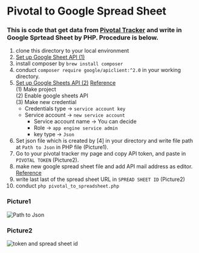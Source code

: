 # Pivotal to Google Spread Sheet

### This is code that get data from [Pivotal Tracker](http://pivotaltracker.com/) and write in Google Sprtead Sheet by PHP. Procedure is below.
1. clone this directory to your local environment
2. [Set up Google Sheet API (1)](https://developers.google.com/sheets/api/quickstart/php)
3. install composer by ```brew install composer```
4. conduct ```composer require google/apiclient:^2.0``` in your working directory.
5. [Set up Google Sheets API (2)](https://console.developers.google.com/) [Reference](http://www.sharkpp.net/blog/2016/09/22/how-to-use-google-spreadsheets-api-for-php.html)  
  (1) Make project  
  (2) Enable google sheets API  
  (3) Make new credential  
     - Credentials type → `service account key`  
     - Service account → `new service account`  
        - Service account name → You can decide  
        - Role → `app engine service admin`  
        - key type → `Json`  
6. Set json file which is created by [4] in your directory and write file path at `Path to Json` in PHP file (Picture1).
7. Go to your pivotal tracker my page and copy API token, and paste in `PIVOTAL TOKEN` (Picture2).
8. make new google spread sheet file and add API mail address as editor.
[Reference](https://www.fillup.io/post/read-and-write-google-sheets-from-php/)
9. write last last of the spread sheet URL in `SPREAD SHEET ID` (Picture2)
10. conduct ```php pivotal_to_spreadsheet.php```

### Picture1
![Path to Json](https://github.com/ShotaOnishi/Pivotal-to-GoogleSpreadSheet/blob/dev_0911/picture/place_of%20_json_path.png?raw=true "pic1")

### Picture2
![token and spread sheet id](https://github.com/ShotaOnishi/Pivotal-to-GoogleSpreadSheet/blob/dev_0911/picture/place_of_token_and_id.png?raw=true "pic2")
